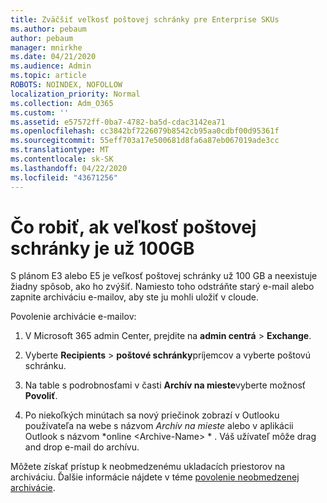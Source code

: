 ```yaml
---
title: Zväčšiť veľkosť poštovej schránky pre Enterprise SKUs
ms.author: pebaum
author: pebaum
manager: mnirkhe
ms.date: 04/21/2020
ms.audience: Admin
ms.topic: article
ROBOTS: NOINDEX, NOFOLLOW
localization_priority: Normal
ms.collection: Adm_O365
ms.custom: ''
ms.assetid: e57572ff-0ba7-4782-ba5d-cdac3142ea71
ms.openlocfilehash: cc3842bf7226079b8542cb95aa0cdbf00d95361f
ms.sourcegitcommit: 55eff703a17e500681d8fa6a87eb067019ade3cc
ms.translationtype: MT
ms.contentlocale: sk-SK
ms.lasthandoff: 04/22/2020
ms.locfileid: "43671256"
---
```

# <a name="what-to-do-if-your-mailbox-size-is-already-100gb"></a>Čo robiť, ak veľkosť poštovej schránky je už 100GB

S plánom E3 alebo E5 je veľkosť poštovej schránky už 100 GB a neexistuje žiadny spôsob, ako ho zvýšiť. Namiesto toho odstráňte starý e-mail alebo zapnite archiváciu e-mailov, aby ste ju mohli uložiť v cloude. 
  
Povolenie archivácie e-mailov:
  
1. V Microsoft 365 admin Center, prejdite na **admin centrá** \> **Exchange**. 
    
2. Vyberte **Recipients** \> **poštové schránky**príjemcov a vyberte poštovú schránku. 
    
3. Na table s podrobnosťami v časti **Archív na mieste**vyberte možnosť **Povoliť**. 
    
4. Po niekoľkých minútach sa nový priečinok zobrazí v Outlooku používateľa na webe s názvom *Archív na mieste* alebo v aplikácii Outlook s názvom *online \<Archive-Name\> * . Váš užívateľ môže drag and drop e-mail do archívu. 
    
Môžete získať prístup k neobmedzenému ukladacích priestorov na archiváciu. Ďalšie informácie nájdete v téme [povolenie neobmedzenej archivácie](https://docs.microsoft.com/office365/securitycompliance/enable-unlimited-archiving).
  

